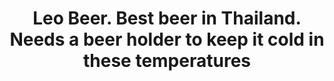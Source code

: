 ---
title: Leo Beer. Best beer in Thailand. Needs a beer holder to keep it cold in these temperatures
category: blog
lat: 14.36003
lng: 100.5774
image: https://s3-us-west-2.amazonaws.com/travels2013/2014-01-08 04:43:58 PST.jpg
observation: 20140108044358PST
---